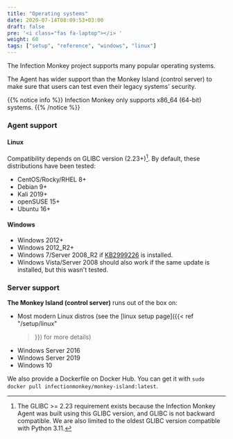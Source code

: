 ```yaml
---
title: "Operating systems"
date: 2020-07-14T08:09:53+03:00
draft: false
pre: '<i class="fas fa-laptop"></i> '
weight: 60
tags: ["setup", "reference", "windows", "linux"]
---
```


The Infection Monkey project supports many popular operating systems.

The Agent has wider support than the Monkey Island (control server) to make sure that users can
test even their legacy systems' security.

{{% notice info %}}
Infection Monkey only supports x86_64 (64-bit) systems.
{{% /notice %}}

### Agent support

#### Linux

Compatibility depends on GLIBC version (2.23+)[^1]. By default, these
distributions have been tested:

- CentOS/Rocky/RHEL 8+
- Debian 9+
- Kali 2019+
- openSUSE 15+
- Ubuntu 16+

#### Windows

- Windows 2012+
- Windows 2012_R2+
- Windows 7/Server 2008_R2 if [KB2999226](https://support.microsoft.com/en-us/help/2999226/update-for-universal-c-runtime-in-windows) is installed.
- Windows Vista/Server 2008 should also work if the same update is installed, but this wasn't tested.

### Server support

**The Monkey Island (control server)** runs out of the box on:

- Most modern Linux distros (see the [linux setup page]({{< ref "/setup/linux"
  >}}) for more details)
- Windows Server 2016
- Windows Server 2019
- Windows 10

We also provide a Dockerfile on Docker Hub. You can get it with `sudo docker
pull infectionmonkey/monkey-island:latest`.

[^1]: The GLIBC >= 2.23 requirement exists because the Infection Monkey Agent
  was built using this GLIBC version, and GLIBC is not backward compatible. We
  are also limited to the oldest GLIBC version compatible with Python 3.11.

